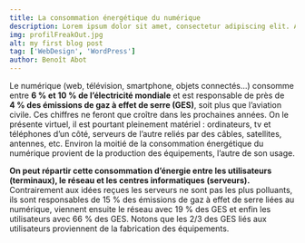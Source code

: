 ```yaml
---
title: La consommation énergétique du numérique
description: Lorem ipsum dolor sit amet, consectetur adipiscing elit. Aliquam id fringilla nunc, vitae pellentesque diam. Quisque euismod, velit vel posuere porttitor, ex libero tristique augue, sit amet efficitur libero ligula sit amet nunc. Sed sit amet pretium turpis.
img: profilFreakOut.jpg
alt: my first blog post
tag: ['WebDesign', 'WordPress']
author: Benoît Abot
---
```


<!-- # My first blog post -->

<!-- #   La consommation énergétique du numérique : -->

Le numérique (web, télévision, smartphone, objets connectés…) consomme entre **6 % et 10 % de l’électricité mondiale** et est responsable de près de **4 % des émissions de gaz à effet de serre (GES)**, soit plus que l’aviation civile. Ces chiffres ne feront que croître dans les prochaines années.
On le présente virtuel, il est pourtant pleinement matériel : ordinateurs, tv et téléphones d’un côté, serveurs de l’autre reliés par des câbles, satellites, antennes, etc.
Environ la moitié de la consommation énergétique du numérique provient de la production des équipements, l’autre de son usage.

**On peut répartir cette consommation d’énergie entre les utilisateurs (terminaux), le réseau et les centres informatiques (serveurs).** Contrairement aux idées reçues les serveurs ne sont pas les plus polluants, ils sont responsables de 15 % des émissions de gaz à effet de serre liées au numérique, viennent ensuite le réseau avec 19 % des GES et enfin les utilisateurs avec 66 % des GES.
Notons que les 2/3 des GES liés aux utilisateurs proviennent de la fabrication des équipements.
